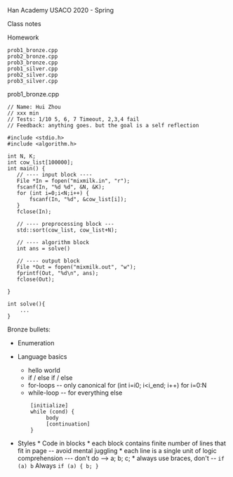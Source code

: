 Han Academy USACO 2020 - Spring

Class notes

Homework

```
prob1_bronze.cpp
prob2_bronze.cpp
prob3_bronze.cpp
prob1_silver.cpp
prob2_silver.cpp
prob3_silver.cpp
```

prob1_bronze.cpp
```
// Name: Hui Zhou
// xxx min
// Tests: 1/10 5, 6, 7 Timeout, 2,3,4 fail
// Feedback: anything goes. but the goal is a self reflection

#include <stdio.h>
#include <algorithm.h>

int N, K;
int cow_list[100000];
int main() {
   // ---- input block ----
   File *In = fopen("mixmilk.in", "r");
   fscanf(In, "%d %d", &N, &K);
   for (int i=0;i<N;i++) {
       fscanf(In, "%d", &cow_list[i]);
   }    
   fclose(In);
   
   // ---- preprocessing block ---
   std::sort(cow_list, cow_list+N);
   
   // ---- algorithm block
   int ans = solve()
   
   // ---- output block
   File *Out = fopen("mixmilk.out", "w");
   fprintf(Out, "%d\n", ans);
   fclose(Out);
   
}

int solve(){
    ...
}
```

Bronze bullets:
* Enumeration
* Language basics
    * hello world
    * if / else if / else
    * for-loops -- only canonical
         for (int i=i0; i<i_end; i++)
         for i=0:N
    * while-loop -- for everything else
    ```
        [initialize]
        while (cond) {
             body
             [continuation]
        }
    ```    
   
* Styles
      * Code in blocks 
      * each block contains finite number of lines that fit in page -- avoid mental juggling
      * each line is a single unit of logic comprehension --- don't do --> a; b; c; 
      * always use braces, don't --
      ```
         if (a)
             b
      ```
      Always
      ```
      if (a) {
         b;
      }
      ```
   
         
